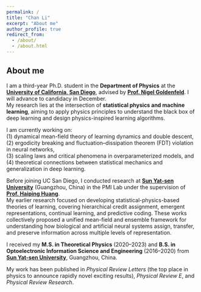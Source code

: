 ```yaml
---
permalink: /
title: "Chan Li"
excerpt: "About me"
author_profile: true
redirect_from: 
  - /about/
  - /about.html
---
```


## About me

I am a third-year Ph.D. student in the **Department of Physics** at the [**University of California, San Diego**](https://physics.ucsd.edu/), advised by [**Prof. Nigel Goldenfeld**](https://guava.physics.ucsd.edu/~nigel/). I will advance to candidacy in December.  
My research lies at the intersection of **statistical physics and machine learning**, aiming to apply physics principles to understand the black box of deep learning and design physics-inspired learning algorithms.

I am currently working on:  
(1) dynamical mean-field theory of learning dynamics and double descent,  
(2) ergodicity breaking and fluctuation–dissipation theorem (FDT) violation in neural networks,  
(3) scaling laws and critical phenomena in overparameterized models, and  
(4) theoretical connections between statistical mechanics and generalization in deep learning.

Before joining UC San Diego, I conducted research at [**Sun Yat-sen University**](https://www.sysu.edu.cn/sysuen/) (Guangzhou, China) in the PMI Lab under the supervision of [**Prof. Haiping Huang**](https://www.labxing.com/files/lab_data/368-1651116724-TsDPO0az.pdf).  
My earlier research focused on developing statistical-physics-based theories of learning, covering hierarchical credit assignment, emergent representations, continual learning, and predictive coding. These works collectively proposed a unified mean-field and ensemble framework for understanding how biological and artificial neural systems assign, transfer, and preserve information across multiple levels of representation.  

I received my **M.S. in Theoretical Physics** (2020–2023) and **B.S. in Optoelectronic Information Science and Engineering** (2016–2020) from [**Sun Yat-sen University**](https://www.sysu.edu.cn/sysuen/), Guangzhou, China.

My work has been published in *Physical Review Letters* (the top place in physics to announce rapidly novel exciting results), *Physical Review E*, and *Physical Review Research*.
